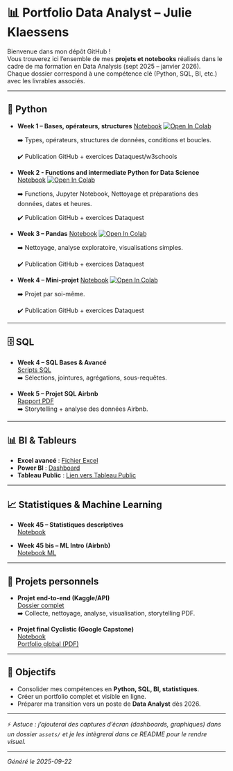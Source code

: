 
# 📊 Portfolio Data Analyst – Julie Klaessens

Bienvenue dans mon dépôt GitHub !  
Vous trouverez ici l’ensemble de mes **projets et notebooks** réalisés dans le cadre de ma formation en Data Analysis (sept 2025 – janvier 2026).  
Chaque dossier correspond à une compétence clé (Python, SQL, BI, etc.) avec les livrables associés.

---

## 🐍 Python
- **Week 1 – Bases, opérateurs, structures**
  [Notebook](/01_Python/Notebook_Python_Bases_Week_1.ipynb)
  [![Open In Colab](https://colab.research.google.com/assets/colab-badge.svg)](https://colab.research.google.com/drive/1dpF8flza8QV2BkAz6zn6ntr97k_9S7ld)
  
  ➡️ Types, opérateurs, structures de données, conditions et boucles.
  
  ✔️ Publication GitHub + exercices Dataquest/w3schools

- **Week 2 - Functions and intermediate Python for Data Science**
  [Notebook](/01_Python/Notebook_Python_Functions_Week_2.ipynb)
  [![Open In Colab]([https://colab.research.google.com/assets/colab-badge.svg)](https://colab.research.google.com/drive/1daic4AY6ZGgRY_svBGsB9k_-2CNpfXAV)
  
  ➡️ Functions, Jupyter Notebook, Nettoyage et préparations des données, dates et heures.
  
  ✔️ Publication GitHub + exercices Dataquest
  
- **Week 3 – Pandas**
  [Notebook](/01_Python/Notebook_Python_NumPy&Panda_Week_3.ipynb)
  [![Open In Colab]([https://colab.research.google.com/assets/colab-badge.svg)](https://colab.research.google.com/drive/1-Oxg4HZfkdM_Z3byfB8WWif4jHJMFYLr)
  
  ➡️ Nettoyage, analyse exploratoire, visualisations simples.

  ✔️ Publication GitHub + exercices Dataquest

- **Week 4 – Mini-projet**
  [Notebook](/01_Python/Notebook_Python_Project_Week_4.ipynb)
  [![Open In Colab]([https://colab.research.google.com/assets/colab-badge.svg)](https://colab.research.google.com/drive/1P4e_dNjL8ohR6bJFy3nkDbUQVB2-vVlw#scrollTo=TcjtuHwX39pz)

  ➡️ Projet par soi-même.

  ✔️ Publication GitHub + exercices Dataquest

---

## 🗄️ SQL
- **Week 4 – SQL Bases & Avancé**  
  [Scripts SQL](sql/sql_chinook_airbnb.sql)  
  ➡️ Sélections, jointures, agrégations, sous-requêtes.  

- **Week 5 – Projet SQL Airbnb**  
  [Rapport PDF](projects/sql_airbnb/sql_airbnb_report.pdf)  
  ➡️ Storytelling + analyse des données Airbnb.

---

## 📊 BI & Tableurs
- **Excel avancé** : [Fichier Excel](excel/advanced_excel_worldbank.xlsx)  
- **Power BI** : [Dashboard](powerbi/worldbank_dashboard.pbix)  
- **Tableau Public** : [Lien vers Tableau Public](https://public.tableau.com/profile/...)  

---

## 📈 Statistiques & Machine Learning
- **Week 45 – Statistiques descriptives**  
  [Notebook](notebooks/stats/students_performance.ipynb)  

- **Week 45 bis – ML Intro (Airbnb)**  
  [Notebook ML](notebooks/ml/ml_airbnb.ipynb)  

---

## 🚀 Projets personnels
- **Projet end-to-end (Kaggle/API)**  
  [Dossier complet](projects/end_to_end/)  
  ➡️ Collecte, nettoyage, analyse, visualisation, storytelling PDF.  

- **Projet final Cyclistic (Google Capstone)**  
  [Notebook](projects/cyclistic/cyclistic_final.ipynb)  
  [Portfolio global (PDF)](portfolio/portfolio_final.pdf)

---

## 🎯 Objectifs
- Consolider mes compétences en **Python, SQL, BI, statistiques**.  
- Créer un portfolio complet et visible en ligne.  
- Préparer ma transition vers un poste de **Data Analyst** dès 2026.

---

⚡ *Astuce : j’ajouterai des captures d’écran (dashboards, graphiques) dans un dossier `assets/` et je les intègrerai dans ce README pour le rendre visuel.*  

---

_Généré le 2025-09-22_
